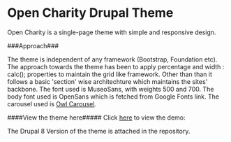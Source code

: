 # Open Charity Drupal Theme

Open Charity is a single-page theme with simple and responsive design.

###Approach###

The theme is independent of any framework (Bootstrap, Foundation etc). 
The approach towards the theme has been to apply percentage and 
width : calc(); properties to maintain the grid like framework.
Other than than it follows a basic 'section' wise architechture which maintains the 
sites' backbone. The font used is MuseoSans, with weights 500 and 700. The body font
used is OpenSans which is fetched from Google Fonts link. The carousel used is [Owl Carousel](http://owlgraphic.com/owlcarousel/).



####View the theme here#####
Click [here](139.59.5.189/open-charity) to view the demo:

The Drupal 8 Version of the theme is attached in the repository. 


